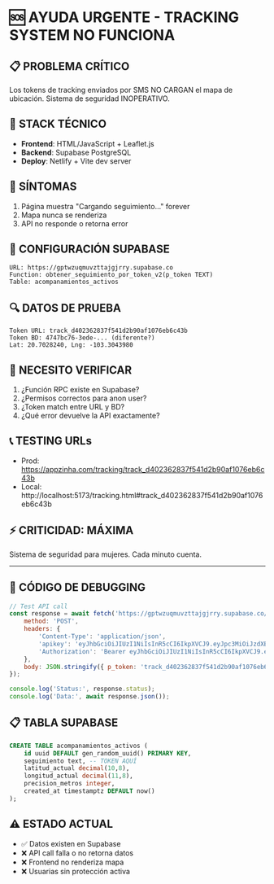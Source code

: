 # 🆘 AYUDA URGENTE - TRACKING SYSTEM NO FUNCIONA

## 📋 PROBLEMA CRÍTICO
Los tokens de tracking enviados por SMS NO CARGAN el mapa de ubicación. Sistema de seguridad INOPERATIVO.

## 🔧 STACK TÉCNICO
- **Frontend**: HTML/JavaScript + Leaflet.js 
- **Backend**: Supabase PostgreSQL
- **Deploy**: Netlify + Vite dev server

## 🐛 SÍNTOMAS
1. Página muestra "Cargando seguimiento..." forever
2. Mapa nunca se renderiza  
3. API no responde o retorna error

## 📡 CONFIGURACIÓN SUPABASE
```
URL: https://gptwzuqmuvzttajgjrry.supabase.co
Function: obtener_seguimiento_por_token_v2(p_token TEXT)
Table: acompanamientos_activos
```

## 🔍 DATOS DE PRUEBA
```
Token URL: track_d402362837f541d2b90af1076eb6c43b
Token BD: 4747bc76-3ede-... (diferente?)
Lat: 20.7028240, Lng: -103.3043980
```

## 🚨 NECESITO VERIFICAR
1. ¿Función RPC existe en Supabase?
2. ¿Permisos correctos para anon user?
3. ¿Token match entre URL y BD?
4. ¿Qué error devuelve la API exactamente?

## 📞 TESTING URLs
- Prod: https://appzinha.com/tracking/track_d402362837f541d2b90af1076eb6c43b  
- Local: http://localhost:5173/tracking.html#track_d402362837f541d2b90af1076eb6c43b

## ⚡ CRITICIDAD: MÁXIMA
Sistema de seguridad para mujeres. Cada minuto cuenta.

---

## 🔧 CÓDIGO DE DEBUGGING

```javascript
// Test API call
const response = await fetch('https://gptwzuqmuvzttajgjrry.supabase.co/rest/v1/rpc/obtener_seguimiento_por_token_v2', {
    method: 'POST',
    headers: {
        'Content-Type': 'application/json',
        'apikey': 'eyJhbGciOiJIUzI1NiIsInR5cCI6IkpXVCJ9.eyJpc3MiOiJzdXBhYmFzZSIsInJlZiI6ImdwdHd6dXFtdXZ6dHRhamdqcnJ5Iiwicm9sZSI6ImFub24iLCJpYXQiOjE3NTI1MDU1NzAsImV4cCI6MjA2ODA4MTU3MH0.AAbVhdrI7LmSPKKRX0JhSkYxVg7VOw-ccizKTOh7pV8',
        'Authorization': 'Bearer eyJhbGciOiJIUzI1NiIsInR5cCI6IkpXVCJ9.eyJpc3MiOiJzdXBhYmFzZSIsInJlZiI6ImdwdHd6dXFtdXZ6dHRhamdqcnJ5Iiwicm9sZSI6ImFub24iLCJpYXQiOjE3NTI1MDU1NzAsImV4cCI6MjA2ODA4MTU3MH0.AAbVhdrI7LmSPKKRX0JhSkYxVg7VOw-ccizKTOh7pV8'
    },
    body: JSON.stringify({ p_token: 'track_d402362837f541d2b90af1076eb6c43b' })
});

console.log('Status:', response.status);
console.log('Data:', await response.json());
```

## 📋 TABLA SUPABASE
```sql
CREATE TABLE acompanamientos_activos (
    id uuid DEFAULT gen_random_uuid() PRIMARY KEY,
    seguimiento text, -- TOKEN AQUÍ
    latitud_actual decimal(10,8),
    longitud_actual decimal(11,8),
    precision_metros integer,
    created_at timestamptz DEFAULT now()
);
```

## ⚠️ ESTADO ACTUAL
- ✅ Datos existen en Supabase
- ❌ API call falla o no retorna datos
- ❌ Frontend no renderiza mapa
- ❌ Usuarias sin protección activa
